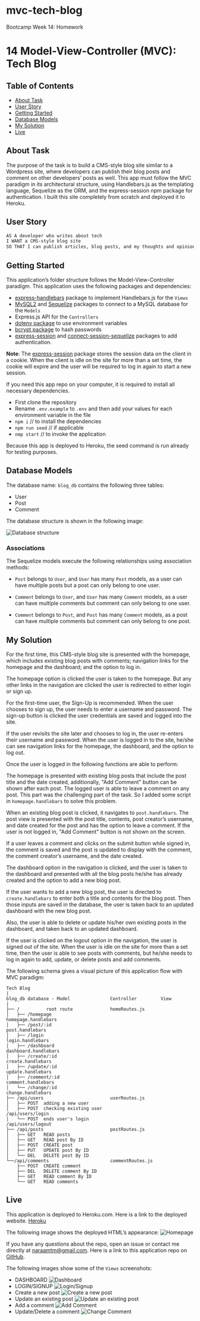 # mvc-tech-blog

Bootcamp Week 14: Homework

# 14 Model-View-Controller (MVC): Tech Blog

## Table of Contents 

- [About Task](#about-task)
- [User Story](#user-story)
- [Getting Started](#getting-started)
- [Database Models](#database-models)
- [My Solution](#my-solution)
- [Live](#live)

## About Task

The purpose of the task is to build a CMS-style blog site similar to a Wordpress site, where developers can publish their blog posts and comment on other developers’ posts as well. This app must follow the MVC paradigm in its architectural structure, using Handlebars.js as the templating language, Sequelize as the ORM, and the express-session npm package for authentication. I built this site completely from scratch and deployed it to Heroku.

## User Story

```md
AS A developer who writes about tech
I WANT a CMS-style blog site
SO THAT I can publish articles, blog posts, and my thoughts and opinions
```

## Getting Started

This application’s folder structure follows the Model-View-Controller paradigm. This application uses the following packages and dependencies: 
- [express-handlebars](https://www.npmjs.com/package/express-handlebars) package to implement Handlebars.js for the `Views`
- [MySQL2](https://www.npmjs.com/package/mysql2) and [Sequelize](https://www.npmjs.com/package/sequelize) packages to connect to a MySQL database for the `Models`
- Express.js API for the `Controllers`
- [dotenv package](https://www.npmjs.com/package/dotenv) to use environment variables
- [bcrypt package](https://www.npmjs.com/package/bcrypt) to hash passwords
- [express-session](https://www.npmjs.com/package/express-session) and [connect-session-sequelize](https://www.npmjs.com/package/connect-session-sequelize) packages to add authentication.

**Note**: The [express-session](https://www.npmjs.com/package/express-session) package stores the session data on the client in a cookie. When the client is idle on the site for more than a set time, the cookie will expire and the user will be required to log in again to start a new session. 

If you need this app repo on your computer, it is required to install all necessary dependencies.

- First clone the repository
- Rename `.env.example` to `.env` and then add your values for each environment variable in the file
- `npm i`             // to install the dependencies
- `npm run seed`      // if applicable
- `nmp start`         // to invoke the application

Because this app is deployed to Heroku, the seed command is run already for testing purposes. 

## Database Models

The database name: `blog_db` contains the following three tables:

- User
- Post
- Comment

The database structure is shown in the following image:

![Database structure](./assets/blog-database.png)

### Associations

The Sequelize models execute the following relationships using association methods:

* `Post` belongs to `User`, and `User` has many `Post` models, as a user can have multiple posts but a post can only belong to one user.

* `Comment` belongs to `User`, and `User` has many `Comment` models, as a user can have multiple comments but comment can only belong to one user.

* `Comment` belongs to `Post`, and `Post` has many `Comment` models, as a post can have multiple comments but comment can only belong to one post.

## My Solution

For the first time, this CMS-style blog site is presented with the homepage, which includes existing blog posts with comments; navigation links for the homepage and the dashboard; and the option to log in.

The homepage option is clicked the user is taken to the homepage. But any other links in the navigation are clicked the user is redirected to either login or sign up.

For the first-time user, the Sign-Up is recommended. When the user chooses to sign up, the user needs to enter a username and password. The sign-up button is clicked the user credentials are saved and logged into the site.

If the user revisits the site later and chooses to log in, the user re-enters their username and password. When the user is logged in to the site, he/she can see navigation links for the homepage, the dashboard, and the option to log out.

Once the user is logged in the following functions are able to perform:

The homepage is presented with existing blog posts that include the post title and the date created, additionally, "Add Comment" button can be shown after each post. The logged user is able to leave a comment on any post. This part was the challenging part of the task. So I added some script in `homepage.handlebars` to solve this problem.

When an existing blog post is clicked, it navigates to `post.handlebars`. The post view is presented with the post title, contents, post creator’s username, and date created for the post and has the option to leave a comment. If the user is not logged in, "Add Comment" button is not shown on the screen.

If a user leaves a comment and clicks on the submit button while signed in, the comment is saved and the post is updated to display with the comment, the comment creator’s username, and the date created.

The dashboard option in the navigation is clicked, and the user is taken to the dashboard and presented with all the blog posts he/she has already created and the option to add a new blog post.

If the user wants to add a new blog post, the user is directed to `create.handlebars` to enter both a title and contents for the blog post. Then those inputs are saved in the database, the user is taken back to an updated dashboard with the new blog post.

Also, the user is able to delete or update his/her own existing posts in the dashboard, and taken back to an updated dashboard.

If the user is clicked on the logout option in the navigation, the user is signed out of the site. When the user is idle on the site for more than a set time, then the user is able to see posts with comments, but he/she needs to log in again to add, update, or delete posts and add comments.

The following schema gives a visual picture of this application flow with MVC paradigm:

```                      
Tech Blog
|
blog_db database - Model               Controller         View  
|
├── /          root route              homeRoutes.js
│   ├── /homepage                                         homepage.handlebars
│   ├── /post/:id                                         post.handlebars  
│   ├── /login                                            login.handlebars
│   ├── /dashboard                                        dashboard.handlebars
│   ├── /create/:id                                       create.handlebars     
│   ├── /update/:id                                       update.handlebars
│   ├── /comment/:id                                      comment.handlebars
│   └── /change/:id                                       change.handlebars
├── /api/users                         userRoutes.js              
│   ├── POST  adding a new user           
│   ├── POST  checking existing user                      /api/users/login          
│   └── POST  ends user's login                           /api/users/logout 
├── /api/posts                         postRoutes.js                  
│   ├── GET   READ posts              
│   ├── GET   READ post By ID   
│   ├── POST  CREATE post               
│   ├── PUT   UPDATE post By ID               
│   └── DEL   DELETE post By ID
└──/api/comments                       commentRoutes.js
    ├── POST  CREATE comment
    ├── DEL   DELETE comment By ID  
    ├── GET   READ comment By ID                            
    └── GET   READ comments
```

## Live

This application is deployed to Heroku.com. Here is a link to the deployed website. [Heroku](https://the-tech-blog-mvc-structure.herokuapp.com/)

The following image shows the deployed HTML’s appearance: ![Homepage](./assets/tech-blog-homepage.png)

If you have any questions about the repo, open an issue or contact me directly at naraamtm@gmail.com. Here is a link to this application repo on [GitHub](https://github.com/Nara1469/mvc-tech-blog).

The following images show some of the `Views` screenshots: 
- DASHBOARD ![Dashboard](./assets/tech-blog-dashboard.png)
- LOGIN/SIGNUP ![Login/Signup](./assets/tech-blog-login-sign-up.png)
- Create a new post ![Create a new post](./assets/tech-blog-new.png)
- Update an existing post ![Update an existing post](./assets/tech-blog-update.png)
- Add a comment ![Add Comment](./assets/tech-blog-comment.png)
- Update/Delete a comment ![Change Comment](./assets/tech-blog-update-comment.png)